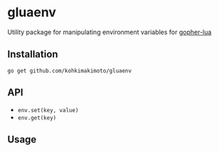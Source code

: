 # gluaenv

Utility package for manipulating environment variables for [gopher-lua](https://github.com/yuin/gopher-lua)

## Installation

```
go get github.com/kohkimakimoto/gluaenv
```

## API

* `env.set(key, value)`
* `env.get(key)`

## Usage

```go

```
